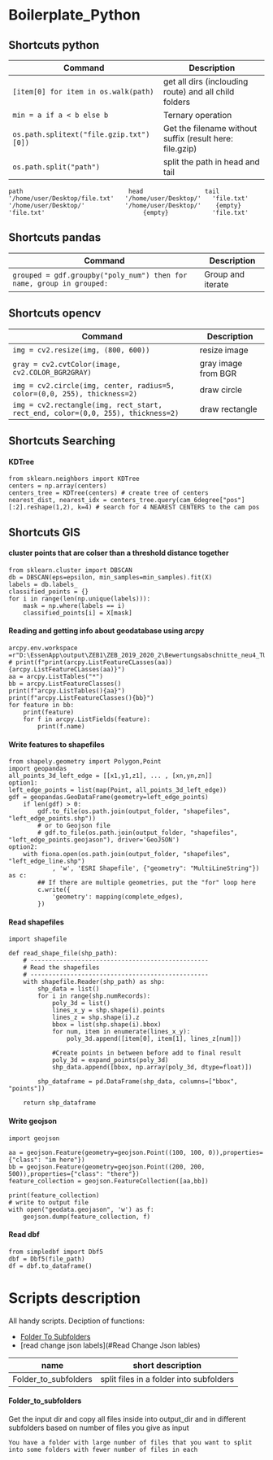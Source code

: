 # Boilerplate_Python

## Shortcuts python
| Command | Description |
| --- | --- |
| `[item[0] for item in os.walk(path)` | get all dirs (inclouding route) and all child folders |
| `min = a if a < b else b` | Ternary operation
| `os.path.splitext("file.gzip.txt")[0])` | Get the filename without suffix (result here: file.gzip)
| `os.path.split("path")` | split the path in head and tail
```example
path                             head                 tail
'/home/user/Desktop/file.txt'   '/home/user/Desktop/'   'file.txt'
'/home/user/Desktop/'           '/home/user/Desktop/'    {empty}
'file.txt'                           {empty}            'file.txt'
```

## Shortcuts pandas
| Command | Description |
| --- | --- |
| `grouped = gdf.groupby("poly_num") then for name, group in grouped:` | Group and iterate |

## Shortcuts opencv
| Command | Description |
| --- | --- |
| `img = cv2.resize(img, (800, 600))` | resize image
| `gray = cv2.cvtColor(image, cv2.COLOR_BGR2GRAY)` | gray image from BGR |
| `img = cv2.circle(img, center, radius=5, color=(0,0, 255), thickness=2)` | draw circle |
| `img = cv2.rectangle(img, rect_start, rect_end, color=(0,0, 255), thickness=2)` | draw rectangle |



## Shortcuts Searching
#### KDTree
```
from sklearn.neighbors import KDTree
centers = np.array(centers)
centers_tree = KDTree(centers) # create tree of centers
nearest_dist, nearest_idx = centers_tree.query(cam_6degree["pos"][:2].reshape(1,2), k=4) # search for 4 NEAREST CENTERS to the cam pos
```
## Shortcuts GIS
#### cluster points that are colser than a threshold distance together 
``` 
from sklearn.cluster import DBSCAN
db = DBSCAN(eps=epsilon, min_samples=min_samples).fit(X)
labels = db.labels_
classified_points = {}
for i in range(len(np.unique(labels))):  
    mask = np.where(labels == i)  
    classified_points[i] = X[mask]  
```
#### Reading and getting info about geodatabase using arcpy 
``` 
arcpy.env.workspace  =r"D:\EssenApp\output\ZEB1\ZEB_2019_2020_2\Bewertungsabschnitte_neu4_TUEV_1990.gdb"
# print(f"print(arcpy.ListFeatureCLasses(aa)){arcpy.ListFeatureCLasses(aa)}")
aa = arcpy.ListTables("*")
bb = arcpy.ListFeatureClasses()
print(f"arcpy.ListTables(){aa}")
print(f"arcpy.ListFeatureClasses(){bb}")
for feature in bb:
    print(feature)
    for f in arcpy.ListFields(feature):
        print(f.name)  
```


#### Write features to shapefiles
``` 
from shapely.geometry import Polygon,Point
import geopandas
all_points_3d_left_edge = [[x1,y1,z1], ... , [xn,yn,zn]]
option1:
left_edge_points = list(map(Point, all_points_3d_left_edge))
gdf = geopandas.GeoDataFrame(geometry=left_edge_points)
    if len(gdf) > 0:
        gdf.to_file(os.path.join(output_folder, "shapefiles", "left_edge_points.shp"))
        # or to Geojson file
        # gdf.to_file(os.path.join(output_folder, "shapefiles", "left_edge_points.geojason"), driver='GeoJSON')
option2:
    with fiona.open(os.path.join(output_folder, "shapefiles", "left_edge_line.shp")
            , 'w', 'ESRI Shapefile', {"geometry": "MultiLineString"}) as c:
        ## If there are multiple geometries, put the "for" loop here
        c.write({
            'geometry': mapping(complete_edges),
        })

```


#### Read shapefiles
``` 
import shapefile

def read_shape_file(shp_path):
    # -------------------------------------------------
    # Read the shapefiles
    # -------------------------------------------------
    with shapefile.Reader(shp_path) as shp:
        shp_data = list()
        for i in range(shp.numRecords):
            poly_3d = list()
            lines_x_y = shp.shape(i).points
            lines_z = shp.shape(i).z
            bbox = list(shp.shape(i).bbox)
            for num, item in enumerate(lines_x_y):
                poly_3d.append([item[0], item[1], lines_z[num]])

            #Create points in between before add to final result
            poly_3d = expand_points(poly_3d)
            shp_data.append([bbox, np.array(poly_3d, dtype=float)])

        shp_dataframe = pd.DataFrame(shp_data, columns=["bbox", "points"])

    return shp_dataframe

```

#### Write geojson 
``` 
import geojson

aa = geojson.Feature(geometry=geojson.Point((100, 100, 0)),properties={"class": "im here"})
bb = geojson.Feature(geometry=geojson.Point((200, 200, 500)),properties={"class": "there"})
feature_collection = geojson.FeatureCollection([aa,bb])

print(feature_collection)
# write to output file
with open("geodata.geojason", 'w') as f:
    geojson.dump(feature_collection, f)
```


#### Read dbf
``` 
from simpledbf import Dbf5
dbf = Dbf5(file_path)
df = dbf.to_dataframe()
```




# Scripts description
All handy scripts. Deciption of functions:
- [Folder To Subfolders](#Folder_to_subfolders)
- [read change json labels](#Read Change Json lables)


| name | short description | 
| --- | --- | 
| Folder_to_subfolders | split files in a folder into subfolders |



#### Folder_to_subfolders
Get the input dir and copy all files inside into output_dir and in different subfolders based on number of files you give as input
```More description:
You have a folder with large number of files that you want to split into some folders with fewer number of files in each
```

